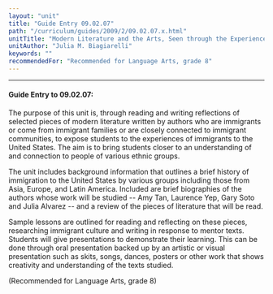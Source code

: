 ```yaml
---
layout: "unit"
title: "Guide Entry 09.02.07"
path: "/curriculum/guides/2009/2/09.02.07.x.html"
unitTitle: "Modern Literature and the Arts, Seen through the Experience of American Immigrants"
unitAuthor: "Julia M. Biagiarelli"
keywords: ""
recommendedFor: "Recommended for Language Arts, grade 8"
---
```

<body>
<hr/>
 <h4>
  Guide Entry to 09.02.07:
 </h4>
 The purpose of this unit is, through reading and writing reflections of selected pieces of modern literature written by authors who are immigrants or come from immigrant families or are closely connected to immigrant communities, to expose students to the experiences of immigrants to the United States.  The aim is to bring students closer to an understanding of and connection to people of various ethnic groups.
<p>
  The unit includes background information that outlines a brief history of immigration to the United States by various groups including those from Asia, Europe, and Latin America. Included are brief biographies of the authors whose work will be studied -- Amy Tan, Laurence Yep, Gary Soto and Julia Alvarez -- and a review of the pieces of literature that will be read.
 </p>
<p>
  Sample lessons are outlined for reading and reflecting on these pieces, researching immigrant culture and writing in response to mentor texts. Students will give presentations to demonstrate their learning. This can be done through oral presentation backed up by an artistic or visual presentation such as skits, songs, dances, posters or other work that shows creativity and understanding of the texts studied.
 </p>
<p>
  (Recommended for Language Arts, grade 8)
 </p>





</body>